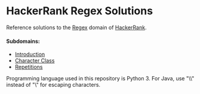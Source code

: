 # HackerRank Regex Solutions
Reference solutions to the [Regex](https://www.hackerrank.com/domains/regex) domain of [HackerRank](https://www.hackerrank.com).

#### Subdomains:

* [Introduction](Introduction/)
* [Character Class](Character%20Class/)
* [Repetitions](Repetitions/)

Programming language used in this repository is Python 3. For Java, use "\\\\" instead of "\\" for escaping characters.
